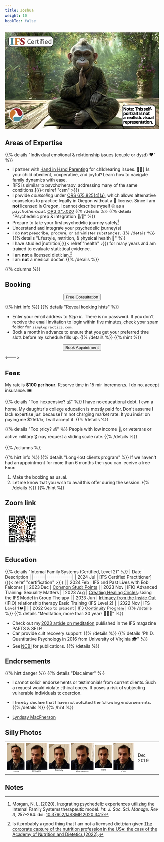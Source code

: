 ```yaml
---
title: Joshua
weight: 10
bookToc: false
---
```


![Silly self portrait](self-portrait.webp)

## Areas of Expertise

{{% details "Individual emotional & relationship issues (couple or dyad) ❤️" %}}
- I partner with [Hand in Hand Parenting](https://www.handinhandparenting.org/) for childrearing issues. 🧑‍🧒‍🧒 Is your child obedient, cooperative, and joyful? Learn how to navigate family dynamics with ease.
- [IFS is similar to psychotherapy, addressing many of the same conditions.]({{< relref "dsm" >}})
- I provide *counseling* under [ORS 675.825(4)(a)](https://oregon.public.law/statutes/ors_675.825), which allows alternative counselors to practice legally in Oregon without a 🪪 license. Since I am **not** licensed in Oregon, I cannot describe myself 🤐 as a *psychotherapist*. [ORS 675.020](https://oregon.public.law/statutes/ors_675.020)
{{% /details %}}
{{% details "Psychedelic prep & integration 🍄/🐸" %}}
- Prepare to take your first psychedelic journey safely[^morgan2020]
- Understand and integrate your psychedelic journey(s)
- I do **not** prescribe, procure, or administer substances.
{{% /details %}}
{{% details "Lifestyle, nutrition, & physical health 🥗" %}}
- I have studied [nutrition]({{< relref "health" >}}) for many years and am trained to evaluate statistical evidence.
- I am **not** a licensed dietician.[^capture-of-nutrition]
- I am **not** a medical doctor.
{{% /details %}}

{{% columns %}}

## Booking

<center><form><input class="glowing" type="button" onclick="window.open('https://joshua-pritikin.clientsecure.me/request/service', '_blank')" value="Free Consultation" /></form></center>

{{% hint info %}}
{{% details "Reveal booking hints" %}}
  - Enter your email address to *Sign in*. There is no password. If you don't receive the email invitation to login within five minutes, check your spam folder for `simplepractice.com`.
  - Book a month in advance to ensure that you get your preferred time slots before my schedule fills up.
{{% /details %}}
{{% /hint %}}

<center><form><input class="glowing" type="button" onclick="window.open('https://joshua-pritikin.clientsecure.me/sign-in', '_blank')" value="Book Appointment" /></form></center>

<--->

## Fees

My rate is **$100 per hour**. Reserve time in 15 min increments. I do not accept insurance. 🎟️

{{% details "Too inexpensive? 💰" %}}
I have no educational debt. I own a home. My daughter's college education is mostly paid for.
Don't assume I lack expertise just because I'm not charging market rate.
If you insist on paying me $250/hr, I will accept it.
{{% /details %}}

{{% details "Too pricy? 💰" %}}
People with low income 🎱, or veterans or active military 🎖️ may request a sliding scale rate.
{{% /details %}}

{{% /columns %}}

{{% hint info %}}
{{% details "Long-lost clients program" %}}
If we haven't had an appointment for more than 6 months then you can receive a free hour.

1. Make the booking as usual.
2. Let me know that you wish to avail this offer during the session.
{{% /details %}}
{{% /hint %}}

## Zoom link

[![Zoom link](zoom.webp)](https://us06web.zoom.us/j/7756484053)

## Education

{{% details "Internal Family Systems (Certified, Level 2)" %}}
| Date | Description |
|------|-------------|
| 2024 Jul | [IFS Certified Practitioner]({{< relref "certification" >}}) |
| 2024 Feb | IFS and Past Lives with Bob Falconer |
| 2023 Dec | [Common Stuck Points](https://burriscounseling.com/) |
| 2023 Nov | IFIO Advanced Training: Sexuality Matters |
| 2023 Aug | [Creating Healing Circles](https://burriscounseling.com): Using the IFS Model in Group Therapy |
| 2023 Jun | [Intimacy from the Inside Out](https://www.toniherbineblank.com/trainings.html) (IFIO) relationship therapy Basic Training (IFS Level 2) |
| 2022 Nov | IFS Level 1 🍀🚀 |
| 2022 Sep to present | [IFS Continuity Program](https://learn.ifs-institute.com/ifs-continuity-program/) |
{{% /details %}}
{{% details "Meditation, more than 30 years 🧘🏻‍♂️" %}}
- Check out my [2023 article on meditation](https://partsandself.org/ifs-and-meditation/) published in the IFS magazine PARTS & SELF!
- Can provide cult recovery support.
{{% /details %}}
{{% details "Ph.D. Quantitative Psychology in 2016 from University of Virginia 🎓" %}}
- See [NCBI](https://www.ncbi.nlm.nih.gov/sites/myncbi/1JSuQtfn5RykSS/bibliography/56367505/public/?sort=date&direction=ascending) for publications.
{{% /details %}}

## Endorsements

{{% hint danger %}}
{{% details "Disclaimer" %}}
- I cannot solicit endorsements or testimonials from current clients. Such a request would violate ethical codes. It poses a risk of subjecting vulnerable individuals to coercion.

- I hereby declare that I have not solicited the following endorsements.
{{% /details %}}
{{% /hint %}}

- [Lyndsay MacPherson](https://www.facebook.com/groups/381892294305724/posts/505489025279383/?comment_id=505680095260276)

## Silly Photos

<table>
<tr>
<td>
<picture style="display: block;">
    <source media="(min-width: 1320px)" srcset="line-up-1280.png">
    <source media="(min-width: 840px)" srcset="line-up-800.png">
    <img src="line-up-480.png" alt="facial expressions">
</picture>
</td>
<td class='rotate'><div>Dec 2019</div></td>
</tr></table>

## Notes

[^capture-of-nutrition]: Is it probably a good thing that I am not a licensed dietician given [The corporate capture of the nutrition profession in the USA: the case of the Academy of Nutrition and Dietetics (2022)](https://www.cambridge.org/core/journals/public-health-nutrition/article/corporate-capture-of-the-nutrition-profession-in-the-usa-the-case-of-the-academy-of-nutrition-and-dietetics/9FCF66087DFD5661DF1AF2AD54DA0DF9).

[^morgan2020]: Morgan, N. L. (2020). Integrating psychedelic experiences utilizing the Internal Family Systems therapeutic model. *Int. J. Soc. Sci. Manage. Rev 3,* 257–264. doi: [10.37602/IJSSMR.2020.3417](http://ijssmr.org/uploads2020/ijssmr03_123.pdf)
